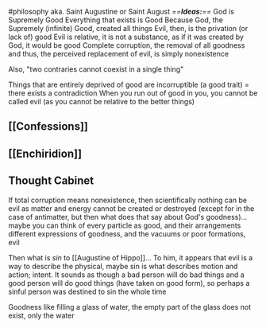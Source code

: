  #philosophy 
 aka. Saint Augustine or Saint August
*==**Ideas:**==*
God is Supremely Good
Everything that exists is Good
	Because God, the Supremely (infinite) Good, created all things
Evil, then, is the privation (or lack of) good
	Evil is relative, it is not a substance, as if it was created by God, it would be good
Complete corruption, the removal of all goodness and thus, the perceived replacement of evil, is simply nonexistence

Also, "two contraries cannot coexist in a single thing"

Things that are entirely deprived of good are incorruptible (a good trait) = there exists a contradiction
When you run out of good in you, you cannot be called evil (as you cannot be relative to the better things)

## [[Confessions]]

## [[Enchiridion]]

## Thought Cabinet
If total corruption means nonexistence, then scientifically nothing can be evil as matter and energy cannot be created or destroyed (except for in the case of antimatter, but then what does that say about God's goodness)... maybe you can think of every particle as good, and their arrangements different expressions of goodness, and the vacuums or poor formations, evil

Then what is *sin* to [[Augustine of Hippo]]...
	To him, it appears that evil is a way to describe the physical, maybe sin is what describes motion and action; intent.
	It sounds as though a bad person will do bad things and a good person will do good things (have taken on good form), so perhaps a sinful person was destined to sin the whole time

Goodness like filling a glass of water, the empty part of the glass does not exist, only the water